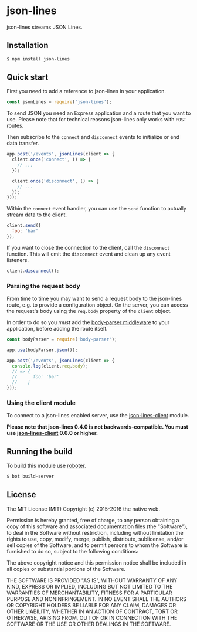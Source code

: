 # json-lines

json-lines streams JSON Lines.

## Installation

```bash
$ npm install json-lines
```

## Quick start

First you need to add a reference to json-lines in your application.

```javascript
const jsonLines = require('json-lines');
```

To send JSON you need an Express application and a route that you want to use. Please note that for technical reasons json-lines only works with `POST` routes.

Then subscribe to the `connect` and `disconnect` events to initialize or end data transfer.

```javascript
app.post('/events', jsonLines(client => {
  client.once('connect', () => {
    // ...
  });

  client.once('disconnect', () => {
    // ...
  });
}));
```

Within the `connect` event handler, you can use the `send` function to actually stream data to the client.

```javascript
client.send({
  foo: 'bar'
});
```

If you want to close the connection to the client, call the `disconnect` function. This will emit the `disconnect` event and clean up any event listeners.

```javascript
client.disconnect();
```

### Parsing the request body

From time to time you may want to send a request body to the json-lines route, e.g. to provide a configuration object. On the server, you can access the request's body using the `req.body` property of the `client` object.

In order to do so you *must* add the [body-parser middleware](https://www.npmjs.com/package/body-parser) to your application, before adding the route itself.

```javascript
const bodyParser = require('body-parser');

app.use(bodyParser.json());

app.post('/events', jsonLines(client => {
  console.log(client.req.body);
  // => {
  //      foo: 'bar'
  //    }
}));
```

### Using the client module

To connect to a json-lines enabled server, use the [json-lines-client](https://www.npmjs.com/package/json-lines-client) module.

**Please note that json-lines 0.4.0 is not backwards-compatible. You must use [json-lines-client](https://www.npmjs.com/package/json-lines-client) 0.6.0 or higher.**

## Running the build

To build this module use [roboter](https://www.npmjs.com/package/roboter).

```bash
$ bot build-server
```

## License

The MIT License (MIT)
Copyright (c) 2015-2016 the native web.

Permission is hereby granted, free of charge, to any person obtaining a copy of this software and associated documentation files (the "Software"), to deal in the Software without restriction, including without limitation the rights to use, copy, modify, merge, publish, distribute, sublicense, and/or sell copies of the Software, and to permit persons to whom the Software is furnished to do so, subject to the following conditions:

The above copyright notice and this permission notice shall be included in all copies or substantial portions of the Software.

THE SOFTWARE IS PROVIDED "AS IS", WITHOUT WARRANTY OF ANY KIND, EXPRESS OR IMPLIED, INCLUDING BUT NOT LIMITED TO THE WARRANTIES OF MERCHANTABILITY, FITNESS FOR A PARTICULAR PURPOSE AND NONINFRINGEMENT. IN NO EVENT SHALL THE AUTHORS OR COPYRIGHT HOLDERS BE LIABLE FOR ANY CLAIM, DAMAGES OR OTHER LIABILITY, WHETHER IN AN ACTION OF CONTRACT, TORT OR OTHERWISE, ARISING FROM, OUT OF OR IN CONNECTION WITH THE SOFTWARE OR THE USE OR OTHER DEALINGS IN THE SOFTWARE.
